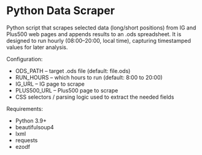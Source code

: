 # Python Data Scraper

Python script that scrapes selected data (long/short positions) from IG and Plus500 web pages and appends results to an .ods spreadsheet. It is designed to run hourly (08:00–20:00, local time), capturing timestamped values for later analysis.

Configuration:
- ODS_PATH – target .ods file (default: file.ods)
- RUN_HOURS – which hours to run (default: 8:00 to 20:00)
- IG_URL – IG page to scrape
- PLUS500_URL – Plus500 page to scrape
- CSS selectors / parsing logic used to extract the needed fields
  
Requirements:
- Python 3.9+
- beautifulsoup4
- lxml
- requests
- ezodf
